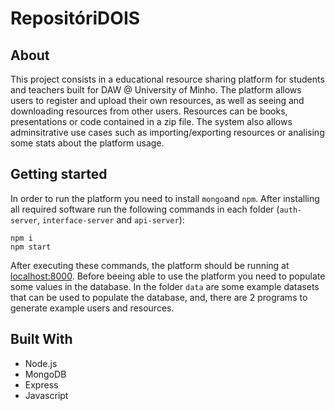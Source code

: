 # RepositóriDOIS

## About

This project consists in a educational resource sharing platform for students and teachers built for DAW @ University of Minho. The platform allows users to register and upload their own resources, as well as seeing and downloading resources from other users. Resources can be books, presentations or code contained in a zip file. The system also allows adminsitrative use cases such as importing/exporting resources or analising some stats about the platform usage.

## Getting started

In order to run the platform you need to install `mongo`and `npm`. After installing all required software run the following commands in each folder (`auth-server`, `interface-server` and `api-server`):

```
npm i
npm start
```

After executing these commands, the platform should be running at [localhost:8000](http://localhost:8000). 
Before beeing able to use the platform you need to populate some values in the database. In the folder `data` are some example datasets that can be used to populate the database, and, there are 2 programs to generate example users and resources.


## Built With

- Node.js
- MongoDB
- Express
- Javascript

